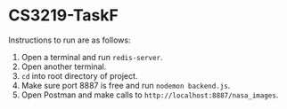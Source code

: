 # CS3219-TaskF

Instructions to run are as follows:
1. Open a terminal and run `redis-server`.
2. Open another terminal.
3. `cd` into root directory of project.
4. Make sure port 8887 is free and run `nodemon backend.js`.
5. Open Postman and make calls to `http://localhost:8887/nasa_images`.
